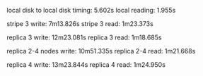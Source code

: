 local disk to local disk timing: 5.602s
local reading: 1.955s

stripe 3 write: 7m13.826s
stripe 3 read: 1m23.373s

replica 3 write: 12m23.081s
replica 3 read: 1m18.685s

replica 2-4 nodes write: 10m51.335s
replica 2-4 read: 1m21.668s

replica 4 write: 13m23.844s
replica 4 read: 1m24.950s

